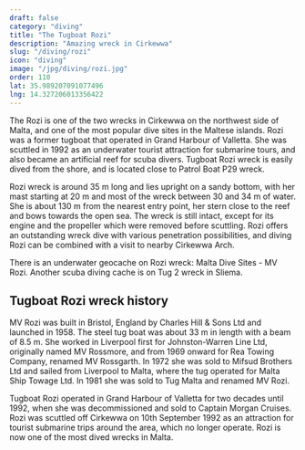 ```yaml
---
draft: false
category: "diving"
title: "The Tugboat Rozi"
description: "Amazing wreck in Cirkewwa"
slug: "/diving/rozi"
icon: "diving"
image: "/jpg/diving/rozi.jpg"
order: 110
lat: 35.989207091077496
lng: 14.327206013356422
---
```

The Rozi is one of the two wrecks in Cirkewwa on the northwest side of Malta, and one of the most popular dive sites in the Maltese islands. Rozi was a former tugboat that operated in Grand Harbour of Valletta. She was scuttled in 1992 as an underwater tourist attraction for submarine tours, and also became an artificial reef for scuba divers. Tugboat Rozi wreck is easily dived from the shore, and is located close to Patrol Boat P29 wreck.

Rozi wreck is around 35 m long and lies upright on a sandy bottom, with her mast starting at 20 m and most of the wreck between 30 and 34 m of water. She is about 130 m from the nearest entry point, her stern close to the reef and bows towards the open sea. The wreck is still intact, except for its engine and the propeller which were removed before scuttling. Rozi offers an outstanding wreck dive with various penetration possibilities, and diving Rozi can be combined with a visit to nearby Cirkewwa Arch.

There is an underwater geocache on Rozi wreck: Malta Dive Sites - MV Rozi. Another scuba diving cache is on Tug 2 wreck in Sliema.

## Tugboat Rozi wreck history

MV Rozi was built in Bristol, England by Charles Hill & Sons Ltd and launched in 1958. The steel tug boat was about 33 m in length with a beam of 8.5 m. She worked in Liverpool first for Johnston-Warren Line Ltd, originally named MV Rossmore, and from 1969 onward for Rea Towing Company, renamed MV Rossgarth. In 1972 she was sold to Mifsud Brothers Ltd and sailed from Liverpool to Malta, where the tug operated for Malta Ship Towage Ltd. In 1981 she was sold to Tug Malta and renamed MV Rozi.

Tugboat Rozi operated in Grand Harbour of Valletta for two decades until 1992, when she was decommissioned and sold to Captain Morgan Cruises. Rozi was scuttled off Cirkewwa on 10th September 1992 as an attraction for tourist submarine trips around the area, which no longer operate. Rozi is now one of the most dived wrecks in Malta.